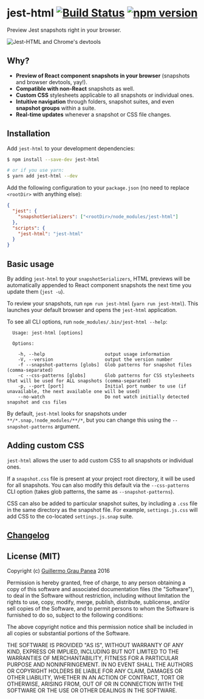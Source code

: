 # jest-html [![Build Status](https://travis-ci.org/guigrpa/jest-html.svg?branch=master)](https://travis-ci.org/guigrpa/jest-html) [![npm version](https://img.shields.io/npm/v/jest-html.svg)](https://www.npmjs.com/package/jest-html)

Preview Jest snapshots right in your browser.

![Jest-HTML and Chrome's devtools](https://raw.githubusercontent.com/guigrpa/jest-html/master/docs/02.png)

## Why?

* **Preview of React component snapshots in your browser** (snapshots and browser devtools, yay!).
* **Compatible with non-React** snapshots as well.
* **Custom CSS** stylesheets applicable to all snapshots or individual ones.
* **Intuitive navigation** through folders, snapshot suites, and even **snapshot groups** within a suite.
* **Real-time updates** whenever a snapshot or CSS file changes.

## Installation

Add `jest-html` to your development dependencies:

```sh
$ npm install --save-dev jest-html

# or if you use yarn:
$ yarn add jest-html --dev
```

Add the following configuration to your `package.json` (no need to replace `<rootDir>` with anything else):

```json
{
  "jest": {
    "snapshotSerializers": ["<rootDir>/node_modules/jest-html"]
  },
  "scripts": {
    "jest-html": "jest-html"
  }
}
```

## Basic usage

By adding `jest-html` to your `snapshotSerializers`, HTML previews will be automatically appended to React component snapshots the next time you update them (`jest -u`).

To review your snapshots, run `npm run jest-html` (`yarn run jest-html`). This launches your default browser and opens the `jest-html` application.

To see all CLI options, run `node_modules/.bin/jest-html --help`:

```
  Usage: jest-html [options]

  Options:

    -h, --help                      output usage information
    -V, --version                   output the version number
    -f --snapshot-patterns [globs]  Glob patterns for snapshot files (comma-separated)
    -c --css-patterns [globs]       Glob patterns for CSS stylesheets that will be used for ALL snapshots (comma-separated)
    -p, --port [port]               Initial port number to use (if unavailable, the next available one will be used)
    --no-watch                      Do not watch initially detected snapshot and css files
```

By default, `jest-html` looks for snapshots under `**/*.snap,!node_modules/**/*`, but you can change this using the `--snapshot-patterns` argument.

## Adding custom CSS

`jest-html` allows the user to add custom CSS to all snapshots or individual ones.

If a `snapshot.css` file is present at your project root directory, it will be used for all snapshots. You can also modify this default via the `--css-patterns` CLI option (takes glob patterns, the same as `--snapshot-patterns`).

CSS can also be added to particular snapshot suites, by including a `.css` file in the same directory as the snapshot file. For example, `settings.js.css` will add CSS to the co-located `settings.js.snap` suite.


## [Changelog](https://github.com/guigrpa/jest-html/blob/master/CHANGELOG.md)


## License (MIT)

Copyright (c) [Guillermo Grau Panea](https://github.com/guigrpa) 2016

Permission is hereby granted, free of charge, to any person obtaining a copy of this software and associated documentation files (the "Software"), to deal in the Software without restriction, including without limitation the rights to use, copy, modify, merge, publish, distribute, sublicense, and/or sell copies of the Software, and to permit persons to whom the Software is furnished to do so, subject to the following conditions:

The above copyright notice and this permission notice shall be included in all copies or substantial portions of the Software.

THE SOFTWARE IS PROVIDED "AS IS", WITHOUT WARRANTY OF ANY KIND, EXPRESS OR IMPLIED, INCLUDING BUT NOT LIMITED TO THE WARRANTIES OF MERCHANTABILITY, FITNESS FOR A PARTICULAR PURPOSE AND NONINFRINGEMENT. IN NO EVENT SHALL THE AUTHORS OR COPYRIGHT HOLDERS BE LIABLE FOR ANY CLAIM, DAMAGES OR OTHER LIABILITY, WHETHER IN AN ACTION OF CONTRACT, TORT OR OTHERWISE, ARISING FROM, OUT OF OR IN CONNECTION WITH THE SOFTWARE OR THE USE OR OTHER DEALINGS IN THE SOFTWARE.
